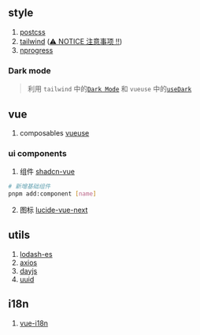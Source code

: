## style

1. [postcss](https://postcss.org/)
2. [tailwind](https://tailwindcss.com/) ([⚠️ NOTICE 注意事项 ‼️](https://tailwindcss.com/docs/compatibility))
3. [nprogress](https://www.npmjs.com/package/nprogress)

### Dark mode

> 利用 `tailwind` 中的[`Dark Mode`](https://tailwindcss.com/docs/dark-mode#toggling-dark-mode-manually) 和 `vueuse` 中的[`useDark`](https://vueuse.org/core/useDark/)

## vue

1. composables [vueuse](https://vueuse.org/)

### ui components

1. 组件 [shadcn-vue](https://www.shadcn-vue.com/docs/introduction.html)

```sh
# 新增基础组件
pnpm add:component [name]
```

2. 图标 [lucide-vue-next](https://lucide.dev/guide/packages/lucide-vue-next)

## utils

1. [lodash-es](https://lodash.com/)
2. [axios](https://axios-http.com/)
3. [dayjs](https://day.js.org/)
4. [uuid](https://github.com/uuidjs/uuid)

## i18n

1. [vue-i18n](https://vue-i18n.intlify.dev/)
